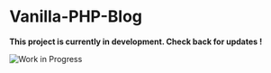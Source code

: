 # Vanilla-PHP-Blog

**This project is currently in development. Check back for updates !**

![Work in Progress](https://img.shields.io/badge/Status-In%20Progress-yellow)
